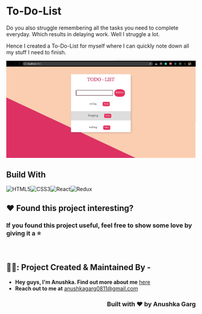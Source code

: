 # To-Do-List
Do you also struggle remembering all the tasks you need to complete everyday. Which results in delaying work. Well I struggle a lot.

Hence I created a To-Do-List for myself where I can quickly note down all my stuff I need to finish.
<br />
    <p align = "center">
      <img src="https://github.com/anushkagarg5653/To-Do-List/blob/master/img.JPG"/></p>
    </p>


## Build With
<img alt="HTML5" src="https://img.shields.io/badge/html5-%23E34F26.svg?style=for-the-badge&logo=html5&logoColor=white"/><img alt="CSS3" src="https://img.shields.io/badge/css3-%231572B6.svg?style=for-the-badge&logo=css3&logoColor=white"/><img alt="React" src="https://img.shields.io/badge/react-%2320232a.svg?style=for-the-badge&logo=react&logoColor=%2361DAFB"/><img alt="Redux" src="https://img.shields.io/badge/redux-%23593d88.svg?style=for-the-badge&logo=redux&logoColor=white"/>

## :heart: Found this project interesting?
### If you found this project useful, feel free to show some love by giving it a :star:
<br>
<!-- CONTACT -->

## 🧚‍♀️: Project Created & Maintained By -

- **Hey guys, I'm Anushka. Find out more about me** [ here](https://www.linkedin.com/in/anushka-garg-b6759318a/)
- **Reach out to me at** [anushkagarg0811@gmail.com](anushkagarg0811@gmail.com)

<h3 align="right">Built with ❤️ by Anushka Garg</h3>
